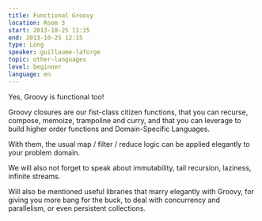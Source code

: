 ```yaml
---
title: Functional Groovy
location: Room 3
start: 2013-10-25 11:15
end: 2013-10-25 12:15
type: Long
speaker: guillaume-laforge
topic: other-languages
level: beginner
language: en
---
```


Yes, Groovy is functional too!

Groovy closures are our fist-class citizen functions, that you can recurse, compose, memoize, trampoline and curry, and that you can leverage to build higher order functions and Domain-Specific Languages.

With them, the usual map / filter / reduce logic can be applied elegantly to your problem domain.

We will also not forget to speak about immutability, tail recursion, laziness, infinite streams.

Will also be mentioned useful libraries that marry elegantly with Groovy, for giving you more bang for the buck, to deal with concurrency and parallelism, or even persistent collections.
